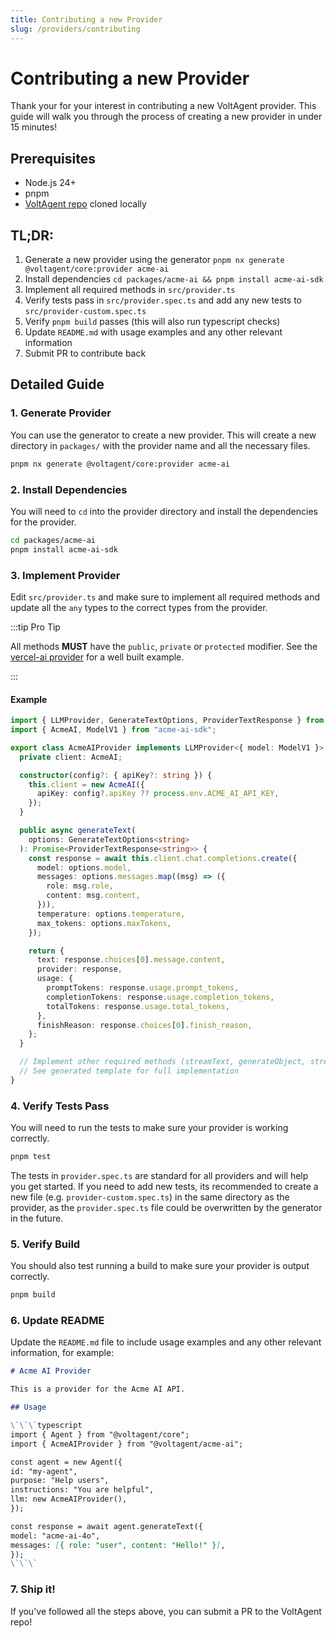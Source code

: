 ```yaml
---
title: Contributing a new Provider
slug: /providers/contributing
---
```


# Contributing a new Provider

Thank your for your interest in contributing a new VoltAgent provider. This guide will walk you through the process of creating a new provider in under 15 minutes!

## Prerequisites

- Node.js 24+
- pnpm
- [VoltAgent repo](https://github.com/Voltagent/voltagent) cloned locally

## TL;DR:

1. Generate a new provider using the generator `pnpm nx generate @voltagent/core:provider acme-ai`
2. Install dependencies `cd packages/acme-ai && pnpm install acme-ai-sdk`
3. Implement all required methods in `src/provider.ts`
4. Verify tests pass in `src/provider.spec.ts` and add any new tests to `src/provider-custom.spec.ts`
5. Verify `pnpm build` passes (this will also run typescript checks)
6. Update `README.md` with usage examples and any other relevant information
7. Submit PR to contribute back

## Detailed Guide

### 1. Generate Provider

You can use the generator to create a new provider. This will create a new directory in `packages/` with the provider name and all the necessary files.

```bash
pnpm nx generate @voltagent/core:provider acme-ai
```

### 2. Install Dependencies

You will need to `cd` into the provider directory and install the dependencies for the provider.

```bash
cd packages/acme-ai
pnpm install acme-ai-sdk
```

### 3. Implement Provider

Edit `src/provider.ts` and make sure to implement all required methods and update all the `any` types to the correct types from the provider.

:::tip Pro Tip

All methods **MUST** have the `public`, `private` or `protected` modifier. See the [vercel-ai provider](https://github.com/VoltAgent/voltagent/blob/main/packages/vercel-ai/src/provider.ts) for a well built example.

:::

#### Example

```typescript
import { LLMProvider, GenerateTextOptions, ProviderTextResponse } from "@voltagent/core";
import { AcmeAI, ModelV1 } from "acme-ai-sdk";

export class AcmeAIProvider implements LLMProvider<{ model: ModelV1 }> {
  private client: AcmeAI;

  constructor(config?: { apiKey?: string }) {
    this.client = new AcmeAI({
      apiKey: config?.apiKey ?? process.env.ACME_AI_API_KEY,
    });
  }

  public async generateText(
    options: GenerateTextOptions<string>
  ): Promise<ProviderTextResponse<string>> {
    const response = await this.client.chat.completions.create({
      model: options.model,
      messages: options.messages.map((msg) => ({
        role: msg.role,
        content: msg.content,
      })),
      temperature: options.temperature,
      max_tokens: options.maxTokens,
    });

    return {
      text: response.choices[0].message.content,
      provider: response,
      usage: {
        promptTokens: response.usage.prompt_tokens,
        completionTokens: response.usage.completion_tokens,
        totalTokens: response.usage.total_tokens,
      },
      finishReason: response.choices[0].finish_reason,
    };
  }

  // Implement other required methods (streamText, generateObject, streamObject)
  // See generated template for full implementation
}
```

### 4. Verify Tests Pass

You will need to run the tests to make sure your provider is working correctly.

```bash
pnpm test
```

The tests in `provider.spec.ts` are standard for all providers and will help you get started. If you need to add new tests, its recommended to create a new file (e.g. `provider-custom.spec.ts`) in the same directory as the provider, as the `provider.spec.ts` file could be overwritten by the generator in the future.

### 5. Verify Build

You should also test running a build to make sure your provider is output correctly.

```bash
pnpm build
```

### 6. Update README

Update the `README.md` file to include usage examples and any other relevant information, for example:

```markdown
# Acme AI Provider

This is a provider for the Acme AI API.

## Usage

\`\`\`typescript
import { Agent } from "@voltagent/core";
import { AcmeAIProvider } from "@voltagent/acme-ai";

const agent = new Agent({
id: "my-agent",
purpose: "Help users",
instructions: "You are helpful",
llm: new AcmeAIProvider(),
});

const response = await agent.generateText({
model: "acme-ai-4o",
messages: [{ role: "user", content: "Hello!" }],
});
\`\`\`
```

### 7. Ship it!

If you've followed all the steps above, you can submit a PR to the VoltAgent repo!
